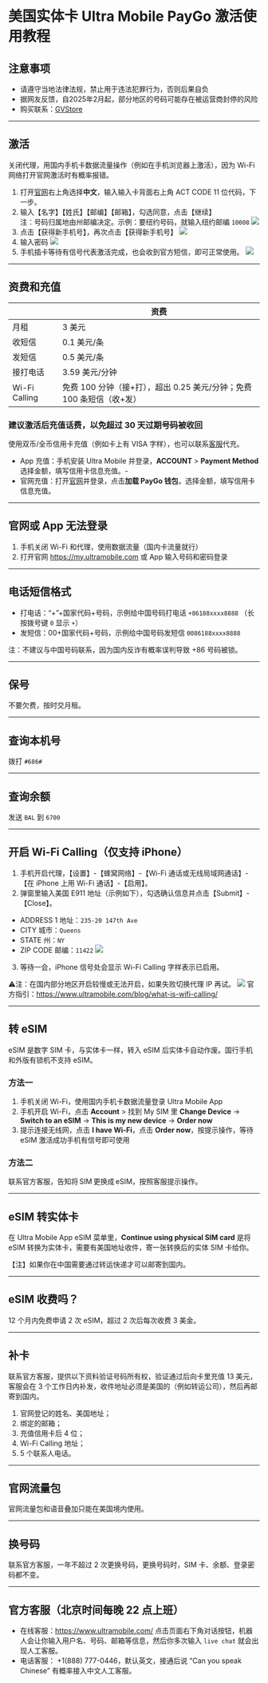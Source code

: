 # 美国实体卡 Ultra Mobile PayGo 激活使用教程
## 注意事项
- 请遵守当地法律法规，禁止用于违法犯罪行为，否则后果自负
- 据网友反馈，自2025年2月起，部分地区的号码可能存在被运营商封停的风险
- 购买联系：[GVStore](https://t.me/GVStore)
---
## 激活
关闭代理，用国内手机卡数据流量操作（例如在手机浏览器上激活），因为 Wi-Fi 网络打开官网激活时有概率报错。

1. 打开[官网](https://my.ultramobile.com/paygo/activation)右上角选择**中文**，输入输入卡背面右上角 ACT CODE 11 位代码，下一步。
2. 输入【名字】【姓氏】【邮编】【邮箱】，勾选同意，点击【继续】\
注：号码归属地由州邮编决定。示例：要纽约号码，就输入纽约邮编 `10008`
![](https://i.imgur.com/KkFej1P.png)
3. 点击【获得新手机号】，再次点击【获得新手机号】
![](https://i.imgur.com/bMZjwIQ.png)
4. 输入密码
![](https://i.imgur.com/mVrOFTF.png)
5. 手机插卡等待有信号代表激活完成，也会收到官方短信，即可正常使用。
 ![](https://i.imgur.com/TFayLS4.png)

---

## 资费和充值

|  |  资费|
|---|---|
| 月租 | 3 美元|
| 收短信 |  0.1 美元/条|
|发短信|0.5 美元/条 |
| 接打电话 |  3.59 美元/分钟  |
| Wi-Fi Calling |  免费 100 分钟（接+打），超出 0.25 美元/分钟；免费 100 条短信（收+发）|

### 建议激活后充值话费，以免超过 30 天过期号码被收回
使用双币/全币信用卡充值（例如卡上有 VISA 字样），也可以联系[客服](https://t.me/GVStore)代充。
- App 充值：手机安装 Ultra Mobile 并登录，**ACCOUNT** > **Payment Method** 选择金额，填写信用卡信息充值。\-
- 官网充值：打开[官网](https://my.ultramobile.com/account/paygo)并登录，点击**加载 PayGo 钱包**，选择金额，填写信用卡信息充值。

---

## 官网或 App 无法登录
1. 手机关闭 Wi-Fi 和代理，使用数据流量（国内卡流量就行）
2. 打开官网 https://my.ultramobile.com 或 App 输入号码和密码登录

---

## 电话短信格式
- 打电话：“+”+国家代码+号码，示例给中国号码打电话 `+86188xxxx8888` （长按拨号键 `0` 显示 `+`）
- 发短信：00+国家代码+号码，示例给中国号码发短信 `0086188xxxx8888`

注：不建议与中国号码联系，因为国内反诈有概率误判导致 +86 号码被锁。

---

## 保号
不要欠费，按时交月租。

---

## 查询本机号
拨打 `#686#`

---

## 查询余额
发送 `BAL` 到 `6700`

---

## 开启 Wi-Fi Calling（仅支持 iPhone）

1. 手机开启代理，【设置】-【蜂窝网络】-【Wi-Fi 通话或无线局域网通话】-【在 iPhone 上用 Wi-Fi 通话】-【启用】。
2. 弹窗里输入美国 E911 地址（示例如下），勾选确认信息并点击【Submit】-【Close】。

- ADDRESS 1 地址：`235-20 147th Ave`
- CITY 城市：`Queens`
- STATE 州：`NY`
- ZIP CODE 邮编：`11422`
![](https://i.imgur.com/7txbPjG.jpg)

3. 等待一会，iPhone 信号处会显示 Wi-Fi Calling 字样表示已启用。
 
 ⚠️注：在国内部分地区开启较慢或无法开启，如果失败切换代理 IP 再试。
![](https://i.imgur.com/4640m95.jpg)
官方指引：https://www.ultramobile.com/blog/what-is-wifi-calling/

---

## 转 eSIM

eSIM 是数字 SIM 卡，与实体卡一样，转入 eSIM 后实体卡自动作废。国行手机和外版有锁机不支持 eSIM。

### 方法一
1. 手机关闭 Wi-Fi，使用国内手机卡数据流量登录 Ultra Mobile App
2. 手机开启 Wi-Fi，点击 **Account** > 找到 My SIM 里 **Change Device** → **Switch to an eSIM** → **This is my new device** → **Order now**
3. 提示连接无线网，点击 **I have Wi-Fi**，点击 **Order now**，按提示操作，等待 eSIM 激活成功手机有信号即可使用

### 方法二
联系官方客服，告知将 SIM 更换成 eSIM，按照客服提示操作。

---

## eSIM 转实体卡
在 Ultra Mobile App eSIM 菜单里，**Continue using physical SIM card** 是将 eSIM 转换为实体卡，需要有美国地址收件，寄一张转换后的实体 SIM 卡给你。

【注】如果你在中国需要通过转运快递才可以邮寄到国内。

---

## eSIM 收费吗？
12 个月内免费申请 2 次 eSIM，超过 2 次后每次收费 3 美金。

---

## 补卡
联系官方客服，提供以下资料验证号码所有权，验证通过后向卡里充值 13 美元，客服会在 3 个工作日内补发，收件地址必须是美国的（例如转运公司），然后再邮寄到国内。
1. 官网登记的姓名、美国地址；
2. 绑定的邮箱；
3. 充值信用卡后 4 位；
4. Wi-Fi Calling 地址；
5. 5 个联系人电话。

---

## 官网流量包
官网流量包和语音叠加只能在美国境内使用。

---

## 换号码
联系官方客服，一年不超过 2 次更换号码，更换号码时，SIM 卡、余额、登录密码都不变。

---

## 官方客服（北京时间每晚 22 点上班）
- 在线客服：https://www.ultramobile.com/ 点击页面右下角对话按钮，机器人会让你输入用户名、号码、邮箱等信息，然后你多次输入 `live chat` 就会出现人工客服。
- 电话客服： +1(888) 777-0446，默认英文，接通后说 “Can you speak Chinese” 有概率接入中文人工客服。



 
